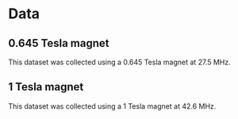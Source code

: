 # Data

## 0.645 Tesla magnet
This dataset was collected using a 0.645 Tesla magnet at 27.5 MHz.

## 1 Tesla magnet
This dataset was collected using a 1 Tesla magnet at 42.6 MHz.




